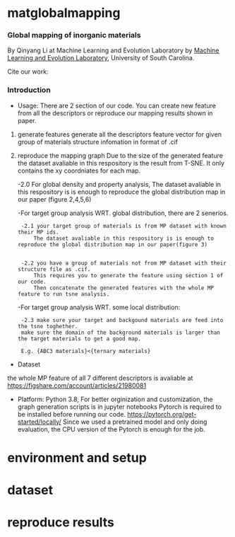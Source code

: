 # matglobalmapping
### Global mapping of inorganic materials

By Qinyang Li at Machine Learning and Evolution Laboratory
by <a href="http://mleg.cse.sc.edu" target="_blank">Machine Learning and Evolution Laboratory</a>, University of South Carolina.

Cite our work: <br>


### Introduction

- Usage: There are 2 section of our code. You can create new feature from all the descriptors or reproduce our mapping results shown in paper.
1. generate features
    generate all the descriptors feature vector for given group of materials structure infomation in format of .cif


2. reproduce the mapping graph
Due to the size of the generated feature the dataset avaliable in this respository is the result from T-SNE. It only contains the xy coordniates for each map.

    -2.0 For global density and property analysis, The dataset avaliable in this respository is is enough to reproduce the global distribution map in our paper (figure 2,4,5,6)

    -For target group analysis WRT. global distribution, there are 2 senerios. 

        -2.1 your target group of materials is from MP dataset with known their MP ids.
            The dataset avaliable in this respository is is enough to reproduce the global distribution map in our paper(figure 3)


        -2.2 you have a group of materials not from MP dataset with their structure file as .cif.
            This requires you to generate the feature using section 1 of our code.
            Then concatenate the generated features with the whole MP feature to run tsne analysis.

    -For target group analysis WRT. some local distribution:

        -2.3 make sure your target and backgound materials are feed into the tsne toghether.
        make sure the domain of the background materials is larger than the target materials to get a good map.

        E.g. {ABC3 materials}<{ternary materials}
    

- Dataset

the whole MP feature of all 7 different descriptors is avaliable at 
https://figshare.com/account/articles/21980081 



- Platform: Python 3.8, For better orginization and customization, the graph generation scripts is in jupyter notebooks
Pytorch is required to be installed before running our code. https://pytorch.org/get-started/locally/
Since we used a pretrained model and only doing evaluation, the CPU version of the Pytorch is enough for the job.



# environment and setup

# dataset 

# reproduce results

